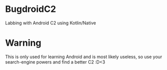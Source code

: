 # BugdroidC2
Labbing with Android C2 using Kotlin/Native

# Warning
This is only used for learning Android and is most likely useless, so use your search-engine powers and find a better C2 :D<3
